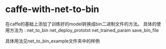 # caffe-with-net-to-bin
在caffe的基础上添加了训练好的model转换成bin二进制文件的方法。
具体的使用方法为 : net_to_bin net_deploy_prototxt net_trained_param save_bin_file

具体用法见net_to_bin_example文件夹中的样例
